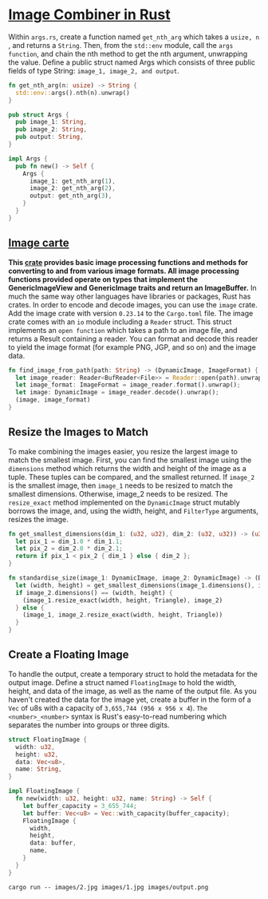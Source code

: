# [Image Combiner in Rust](https://www.freecodecamp.org/news/rust-in-replit/#step-9-create-the-combined-image-data)


Within `args.rs`, create a function named `get_nth_arg` which takes a `usize, n` , and returns a `String`. Then, from the `std::env` module, call the `args function`, and chain the nth method to get the nth argument, unwrapping the value.
Define a public struct named Args which consists of three public fields of type String: `image_1, image_2, and output`.
```rs
fn get_nth_arg(n: usize) -> String {
  std::env::args().nth(n).unwrap()
}

pub struct Args {
  pub image_1: String,
  pub image_2: String,
  pub output: String,
}

impl Args {
  pub fn new() -> Self {
    Args {
      image_1: get_nth_arg(1),
      image_2: get_nth_arg(2),
      output: get_nth_arg(3),
    }
  }
}
```

## [Image carte](https://crates.io/crates/image)
**This [crate](https://docs.rs/image/latest/image/) provides basic image processing functions and methods for converting to and from various image formats. All image processing functions provided operate on types that implement the GenericImageView and GenericImage traits and return an ImageBuffer.**
In much the same way other languages have libraries or packages, Rust has crates. In order to encode and decode images, you can use the `image` crate.
Add the image crate with version `0.23.14` to the `Cargo.toml` file.
The image crate comes with an `io` module including a `Reader` struct. This struct implements an `open function` which takes a path to an image file, and returns a Result containing a reader. You can format and decode this reader to yield the image format (for example PNG, JGP, and so on) and the image data.
```rs
fn find_image_from_path(path: String) -> (DynamicImage, ImageFormat) {
  let image_reader: Reader<BufReader<File>> = Reader::open(path).unwrap();
  let image_format: ImageFormat = image_reader.format().unwrap();
  let image: DynamicImage = image_reader.decode().unwrap();
  (image, image_format)
}
```

##  Resize the Images to Match
To make combining the images easier, you resize the largest image to match the smallest image.
First, you can find the smallest image using the `dimensions` method which returns the width and height of the image as a tuple. These tuples can be compared, and the smallest returned. If `image_2` is the smallest image, then `image_1` needs to be resized to match the smallest dimensions. Otherwise, image_2 needs to be resized.
The `resize_exact` method implemented on the `DynamicImage` struct mutably borrows the image, and, using the width, height, and `FilterType` arguments, resizes the image.
```rs
fn get_smallest_dimensions(dim_1: (u32, u32), dim_2: (u32, u32)) -> (u32, u32) {
  let pix_1 = dim_1.0 * dim_1.1;
  let pix_2 = dim_2.0 * dim_2.1;
  return if pix_1 < pix_2 { dim_1 } else { dim_2 };
}

fn standardise_size(image_1: DynamicImage, image_2: DynamicImage) -> (DynamicImage, DynamicImage) {
  let (width, height) = get_smallest_dimensions(image_1.dimensions(), image_2.dimensions());
  if image_2.dimensions() == (width, height) {
    (image_1.resize_exact(width, height, Triangle), image_2)
  } else {
    (image_1, image_2.resize_exact(width, height, Triangle))
  }
}
```

## Create a Floating Image
To handle the output, create a temporary struct to hold the metadata for the output image.
Define a struct named `FloatingImage` to hold the width, height, and data of the image, as well as the name of the output file. As you haven't created the data for the image yet, create a buffer in the form of a `Vec` of u8s with a capacity of `3,655,744 (956 x 956 x 4`). `The <number>_<number>` syntax is Rust's easy-to-read numbering which separates the number into groups or three digits.

```rs
struct FloatingImage {
  width: u32,
  height: u32,
  data: Vec<u8>,
  name: String,
}

impl FloatingImage {
  fn new(width: u32, height: u32, name: String) -> Self {
    let buffer_capacity = 3_655_744;
    let buffer: Vec<u8> = Vec::with_capacity(buffer_capacity);
    FloatingImage {
      width,
      height,
      data: buffer,
      name,
    }
  }
}
```


```
cargo run -- images/2.jpg images/1.jpg images/output.png
```